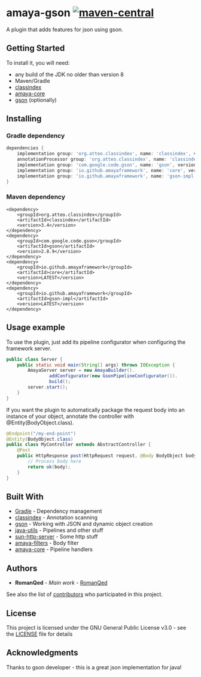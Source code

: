 # amaya-gson [![maven-central](https://img.shields.io/maven-central/v/io.github.amayaframework/gson-impl?color=blue)](https://repo1.maven.org/maven2/io/github/amayaframework/gson-impl/)

A plugin that adds features for json using gson.

## Getting Started

To install it, you will need:

* any build of the JDK no older than version 8
* Maven/Gradle
* [classindex](https://github.com/atteo/classindex)
* [amaya-core](https://github.com/AmayaFramework/amaya-core)
* [gson](https://github.com/google/gson) (optionally)

## Installing

### Gradle dependency

```Groovy
dependencies {
    implementation group: 'org.atteo.classindex', name: 'classindex', version: '3.4'
    annotationProcessor group: 'org.atteo.classindex', name: 'classindex', version: '3.4'
    implementation group: 'com.google.code.gson', name: 'gson', version: '2.8.9'
    implementation group: 'io.github.amayaframework', name: 'core', version: 'LATEST'
    implementation group: 'io.github.amayaframework', name: 'gson-impl', version: 'LATEST'
}
```

### Maven dependency

```
<dependency>
    <groupId>org.atteo.classindex</groupId>
    <artifactId>classindex</artifactId>
    <version>3.4</version>
</dependency>
<dependency>
    <groupId>com.google.code.gson</groupId>
    <artifactId>gson</artifactId>
    <version>2.8.9</version>
</dependency>
<dependency>
    <groupId>io.github.amayaframework</groupId>
    <artifactId>core</artifactId>
    <version>LATEST</version>
</dependency>
<dependency>
    <groupId>io.github.amayaframework</groupId>
    <artifactId>gson-impl</artifactId>
    <version>LATEST</version>
</dependency>
```

## Usage example

To use the plugin, just add its pipeline configurator when configuring the framework server.

```Java
public class Server {
    public static void main(String[] args) throws IOException {
        AmayaServer server = new AmayaBuilder().
                addConfigurator(new GsonPipelineConfigurator()).
                build();
        server.start();
    }
}
```

If you want the plugin to automatically package the request body into an instance of your object, 
annotate the controller with @Entity(BodyObject.class).

```Java
@Endpoint("/my-end-point")
@Entity(BodyObject.class)
public class MyController extends AbstractController {
    @Post
    public HttpResponse post(HttpRequest request, @Body BodyObject body) {
        // Process body here
        return ok(body);
    }
}
```

## Built With

* [Gradle](https://gradle.org) - Dependency management
* [classindex](https://github.com/atteo/classindex) - Annotation scanning
* [gson](https://github.com/google/gson) - Working with JSON and dynamic object creation
* [java-utils](https://github.com/RomanQed/java-utils) - Pipelines and other stuff
* [sun-http-server](https://github.com/AmayaFramework/sun-http-server) - Some http stuff
* [amaya-filters](https://github.com/AmayaFramework/amaya-filters) - Body filter
* [amaya-core](https://github.com/AmayaFramework/amaya-core) - Pipeline handlers

## Authors
* **RomanQed** - *Main work* - [RomanQed](https://github.com/RomanQed)

See also the list of [contributors](https://github.com/AmayaFramework/amaya-filters/contributors) 
who participated in this project.

## License

This project is licensed under the GNU General Public License v3.0 - see the [LICENSE](LICENSE) file for details

## Acknowledgments

Thanks to gson developer - this is a great json implementation for java!
